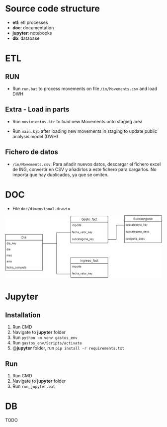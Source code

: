 # Source code structure

- **etl**: etl processes
- **doc**: documentation
- **jupyter**: notebooks
- **db**: database 

# ETL

## RUN

- Run ```run.bat``` to process movements on file ```/in/Movements.csv``` and load DWH

## Extra - Load in parts
			   
- Run ```movimientos.ktr``` to load new Movements onto staging area

- Run ```main.kjb``` after loading new movements in staging to update public analysis model (DWH)

## Fichero de datos
- ```/in/Movements.csv```: Para añadir nuevos datos, descargar el fichero excel de ING, convertir en CSV y añadirlos a este fichero para cargarlos. No importa que hay duplicados, ya que se omiten.


# DOC
- File ```doc/dimensional.drawio```

![Screenshot](doc/dimensional.drawio.png)


# Jupyter

## Installation
1. Run CMD
2. Navigate to **jupyter** folder
3. Run ```python -m venv gastos_env```
4. Run ```gastos_env/Scripts/activate```
5. @**jupyter** folder, run ```pip install -r requirements.txt```

## Run
1. Run CMD
2. Navigate to **jupyter** folder
3. Run ```run_jupyter.bat```

# DB
TODO

